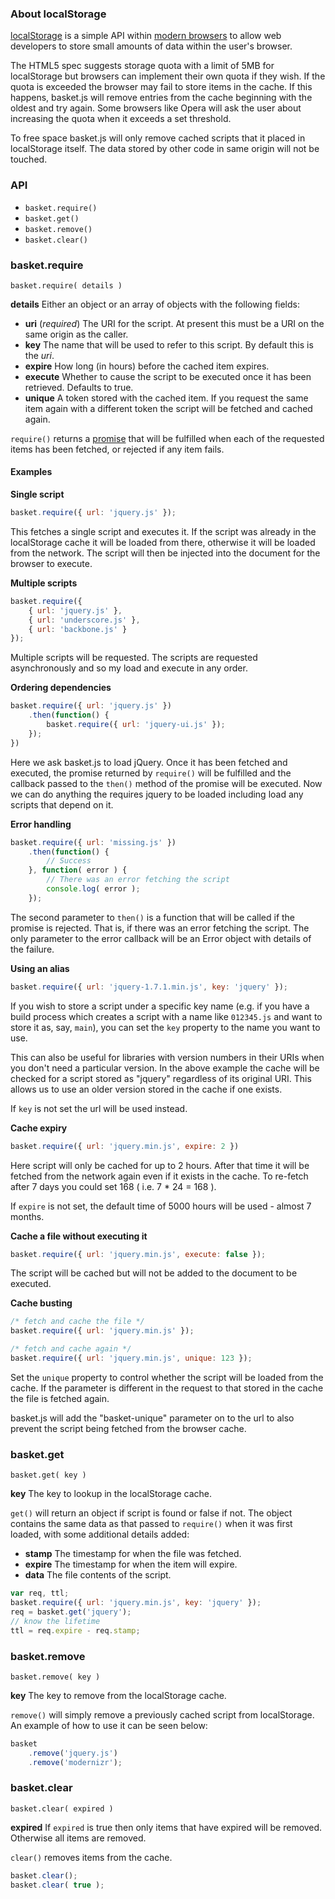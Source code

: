 ### About localStorage

[localStorage](http://diveintohtml5.info/storage.html) is a simple API within [modern browsers](http://caniuse.com/#search=localstorage) to allow web developers to store small amounts of data within the user's browser.

The HTML5 spec suggests storage quota with a limit of 5MB for localStorage but browsers can implement their own quota if they wish. If the quota is exceeded the browser may fail to store items in the cache. If this happens, basket.js will remove entries from the cache beginning with the oldest and try again. Some browsers like Opera will ask the user about increasing the quota when it exceeds a set threshold.

To free space basket.js will only remove cached scripts that it placed in localStorage itself. The data stored by other code in same origin will not be touched.

### API

* `basket.require()`
* `basket.get()`
* `basket.remove()`
* `basket.clear()`

### basket.require

`basket.require( details )`

**details** Either an object or an array of objects with the following fields:

* **uri** (*required*) The URI for the script. At present this must be a URI on the same origin as the caller.
* **key** The name that will be used to refer to this script. By default this is the *uri*.
* **expire** How long (in hours) before the cached item expires.
* **execute** Whether to cause the script to be executed once it has been retrieved. Defaults to true.
* **unique** A token stored with the cached item. If you request the same item again with a different token the script will be fetched and cached again.

`require()` returns a [promise](http://wiki.commonjs.org/wiki/Promises/A) that will be fulfilled when each of the requested items has been fetched, or rejected if any item fails.

#### Examples

**Single script**

```javascript
basket.require({ url: 'jquery.js' });
```

This fetches a single script and executes it. If the script was already in the localStorage cache it will be loaded from there, otherwise it will be loaded from the network. The script will then be injected into the document for the browser to execute.

**Multiple scripts**

```javascript
basket.require({
	{ url: 'jquery.js' },
	{ url: 'underscore.js' },
	{ url: 'backbone.js' }
});
```

Multiple scripts will be requested. The scripts are requested asynchronously and so my load and execute in any order.

**Ordering dependencies**

```javascript
basket.require({ url: 'jquery.js' })
	.then(function() {
		basket.require({ url: 'jquery-ui.js' });
	});
})
```

Here we ask basket.js to load jQuery. Once it has been fetched and executed, the promise returned by `require()` will be fulfilled and the callback passed to the `then()` method of the promise will be executed. Now we can do anything the requires jquery to be loaded including load any scripts that depend on it.

**Error handling**

```javascript
basket.require({ url: 'missing.js' })
	.then(function() {
		// Success
	}, function( error ) {
		// There was an error fetching the script
		console.log( error );
	});
```

The second parameter to `then()` is a function that will be called if the promise is rejected. That is, if there was an error fetching the script. The only parameter to the error callback will be an Error object with details of the failure.

**Using an alias**

```javascript
basket.require({ url: 'jquery-1.7.1.min.js', key: 'jquery' });
```

If you wish to store a script under a specific key name (e.g. if you have a build process which creates a script with a name like `012345.js` and want to store it as, say, `main`), you can set the `key` property to the name you want to use.

This can also be useful for libraries with version numbers in their URIs when you don't need a particular version. In the above example the cache will be checked for a script stored as "jquery" regardless of its original URI. This allows us to use an older version stored in the cache if one exists.

If `key` is not set the url will be used instead.

**Cache expiry**

```javascript
basket.require({ url: 'jquery.min.js', expire: 2 })
```

Here script will only be cached for up to 2 hours. After that time it will be fetched from the network again even if it exists in the cache. To re-fetch after 7 days you could set 168 ( i.e. 7 * 24 = 168 ).

If `expire` is not set, the default time of 5000 hours will be used - almost 7 months.

**Cache a file without executing it**

```javascript
basket.require({ url: 'jquery.min.js', execute: false });
```

The script will be cached but will not be added to the document to be executed.

**Cache busting**

```javascript
/* fetch and cache the file */
basket.require({ url: 'jquery.min.js' });

/* fetch and cache again */
basket.require({ url: 'jquery.min.js', unique: 123 });
```

Set the `unique` property to control whether the script will be loaded from the cache. If the parameter is different in the request to that stored in the cache the file is fetched again.

basket.js will add the "basket-unique" parameter on to the url to also prevent the script being fetched from the browser cache.


### basket.get

`basket.get( key )`

**key** The key to lookup in the localStorage cache.

`get()` will return an object if script is found or false if not. The object contains the same data as that passed to `require()` when it was first loaded, with some additional details added:

* **stamp** The timestamp for when the file was fetched.
* **expire** The timestamp for when the item will expire.
* **data** The file contents of the script.

```javascript
var req, ttl;
basket.require({ url: 'jquery.min.js', key: 'jquery' });
req = basket.get('jquery');
// know the lifetime
ttl = req.expire - req.stamp;
```


### basket.remove

`basket.remove( key )`

**key** The key to remove from the localStorage cache.

`remove()` will simply remove a previously cached script from localStorage. An example of how to use it can be seen below:</p>

```javascript
basket
	.remove('jquery.js')
	.remove('modernizr');
```

### basket.clear

`basket.clear( expired )`

**expired** If `expired` is true then only items that have expired will be removed. Otherwise all items are removed.

`clear()` removes items from the cache.

```javascript
basket.clear();
basket.clear( true );
```
